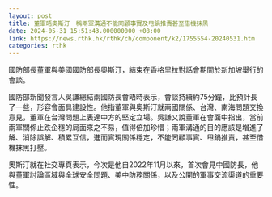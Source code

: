 ```yaml
---
layout: post
title: 董軍晤奧斯汀　稱兩軍溝通不能罔顧事實及甩鍋推責甚至借機抹黑
date: 2024-05-31 15:51:43.000000000 +08:00
link: https://news.rthk.hk/rthk/ch/component/k2/1755554-20240531.htm
categories: rthk
---
```


國防部長董軍與美國國防部長奧斯汀，結束在香格里拉對話會期間於新加坡舉行的會談。

國防部新聞發言人吳謙總結兩國防長會晤時表示，會談持續約75分鐘，比預計長了一些，形容會面具建設性。他指董軍與奧斯汀就兩國關係、台灣、南海問題交換意見，董軍在台灣問題上表達中方的堅定立場。吳謙又說董軍在會面中指出，當前兩軍關係止跌企穩的局面來之不易，值得倍加珍惜；兩軍溝通的目的應該是增進了解、消除誤解、積累互信，進而實現關係穩定，不能罔顧事實、甩鍋推責，甚至借機抹黑打壓。

奧斯汀就在社交專頁表示，今次是他自2022年11月以來，首次會見中國防長，他與董軍討論區域與全球安全問題、美中防務關係，以及公開的軍事交流渠道的重要性。
